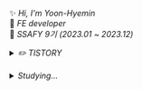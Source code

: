 

✨ *Hi, I'm Yoon-Hyemin*  
🌆 *FE developer*  
🌊 *SSAFY 9기 (2023.01 ~ 2023.12)*
<details>
  <summary>
    <I>✏️ TISTORY</I>
  </summary>
  <div>
  <br/>
  https://intothe-universe.tistory.com
</div>
</details>

<br/>
 <details>
  <summary>
    <I>Studying...</I>
  </summary>
  <div>
  <br/>
  <img src="https://img.shields.io/badge/html-E34F26?style=for-the-badge&logo=html5&logoColor=white"> 
  <img src="https://img.shields.io/badge/css-1572B6?style=for-the-badge&logo=css3&logoColor=white">  <br/>
  <img src="https://img.shields.io/badge/JavaScript-F7DF1E?style=for-the-badge&logo=javascript&logoColor=black"> 
  <img src="https://img.shields.io/badge/TypeScript-448ed8?style=for-the-badge&logo=typescript&logoColor=white"> 
  <img src="https://img.shields.io/badge/React-61DAFB?style=for-the-badge&logo=react&logoColor=black"> 
  <img src="https://img.shields.io/badge/Next.js-000000?style=for-the-badge&logo=next.js&logoColor=white">
  <img src="https://img.shields.io/badge/vue.js-4FC08D?style=for-the-badge&logo=vue.js&logoColor=white">  <br/>
   <img src="https://img.shields.io/badge/redux-764ABC?style=for-the-badge&logo=redux&logoColor=white"> 
     <img src="https://img.shields.io/badge/recoil-3578E5?style=for-the-badge&logo=recoil&logoColor=white">  <br/>  
  <img src="https://img.shields.io/badge/styled_components-DB7093?style=for-the-badge&logo=styled-components&logoColor=white">
  <img src="https://img.shields.io/badge/tailwind_css-06B6D4?style=for-the-badge&logo=tailwind-css&logoColor=white"><br/> <br/>
  <img src="https://img.shields.io/badge/java-007396?style=for-the-badge"/>
  <img src="https://img.shields.io/badge/spring-6DB33F?style=for-the-badge&logo=spring&logoColor=white">   <br/>
  <img src="https://img.shields.io/badge/mysql-4479A1?style=for-the-badge&logo=mysql&logoColor=white"> <br/> <br/>
  <img src="https://img.shields.io/badge/Flutter-4ab1ed?style=for-the-badge&logo=flutter&logoColor=white"> 
</div>
</details>





